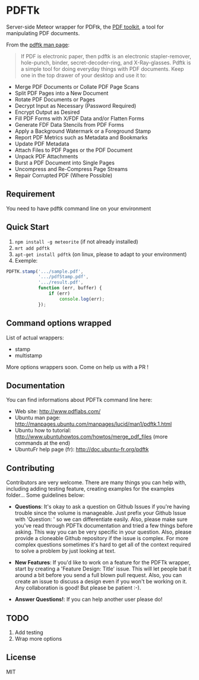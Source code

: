 PDFTk
=====

Server-side Meteor wrapper for PDFtk, the [PDF toolkit](https://www.pdflabs.com/tools/pdftk-the-pdf-toolkit/), a tool for manipulating PDF documents.

From the [pdftk man page](http://linux.die.net/man/1/pdftk):

> If PDF is electronic paper, then pdftk is an electronic stapler-remover, hole-punch, binder, secret-decoder-ring, and X-Ray-glasses. Pdftk is a simple tool for doing everyday things with PDF documents. Keep one in the top drawer of your desktop and use it to:

* Merge PDF Documents or Collate PDF Page Scans
* Split PDF Pages into a New Document
* Rotate PDF Documents or Pages
* Decrypt Input as Necessary (Password Required)
* Encrypt Output as Desired
* Fill PDF Forms with X/FDF Data and/or Flatten Forms
* Generate FDF Data Stencils from PDF Forms
* Apply a Background Watermark or a Foreground Stamp
* Report PDF Metrics such as Metadata and Bookmarks
* Update PDF Metadata
* Attach Files to PDF Pages or the PDF Document
* Unpack PDF Attachments
* Burst a PDF Document into Single Pages
* Uncompress and Re-Compress Page Streams
* Repair Corrupted PDF (Where Possible)

## Requirement
You need to have pdftk command line on your environment

## Quick Start
1. `npm install -g meteorite` (if not already installed)
2. `mrt add pdftk`
3. `apt-get install pdftk` (on linux, please to adapt to your environment)
4. Exemple: 
```js
PDFTK.stamp('.../sample.pdf',
			'.../pdfStamp.pdf',
			'.../result.pdf',
			function (err, buffer) {
				if (err)
					console.log(err);
			});
```

## Command options wrapped
List of actual wrappers:
* stamp
* multistamp

More options wrappers soon.
Come on help us with a PR !


## Documentation
You can find informations about PDFTk command line here:
* Web site: http://www.pdflabs.com/
* Ubuntu man page: http://manpages.ubuntu.com/manpages/lucid/man1/pdftk.1.html
* Ubuntu how to tutorial: http://www.ubuntuhowtos.com/howtos/merge_pdf_files (more commands at the end)
* UbuntuFr help page (fr): http://doc.ubuntu-fr.org/pdftk

## Contributing
Contributors are very welcome. There are many things you can help with,
including adding testing feature, creating examples for the examples folder...
Some guidelines below:

* **Questions**: It's okay to ask a question on Github Issues if you're
	having trouble since the volume is manageable. Just prefix your Github Issue with
	'Question: ' so we can differentiate easily. Also, please make sure you've read through
	PDFTk documentation and tried a few things before asking. This way you can be very
	specific in your question. Also, please provide a cloneable Github repository
	if the issue is complex. For more complex questions sometimes it's hard to get all of the context
	required to solve a problem by just looking at text.

* **New Features**: If you'd like to work on a feature for the PDFTk wrapper,
  start by creating a 'Feature Design: Title' issue. This will let people bat it
  around a bit before you send a full blown pull request. Also, you can create
  an issue to discuss a design even if you won't be working on it. Any
  collaboration is good! But please be patient :-).

* **Answer Questions!**: If you can help another user please do!

## TODO
1. Add testing
2. Wrap more options

## License
MIT

